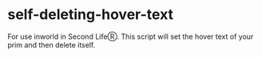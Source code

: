 # self-deleting-hover-text
For use inworld in Second LifeⓇ. This script will set the hover text of your prim and then delete itself.
